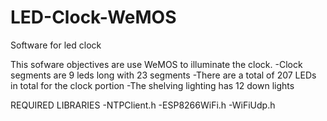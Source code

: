 # LED-Clock-WeMOS
Software for led clock

This sofware objectives are use WeMOS to illuminate the clock.
-Clock segments are 9 leds long with 23 segments
-There are a total of 207 LEDs in total for the clock portion
-The shelving lighting has 12 down lights

REQUIRED LIBRARIES
-NTPClient.h
-ESP8266WiFi.h
-WiFiUdp.h